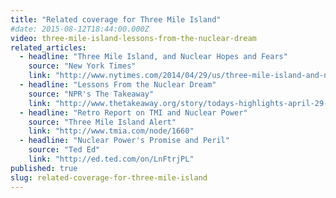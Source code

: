 ```yaml
---
title: "Related coverage for Three Mile Island"
#date: 2015-08-12T18:44:00.000Z
video: three-mile-island-lessons-from-the-nuclear-dream
related_articles:
  - headline: "Three Mile Island, and Nuclear Hopes and Fears"
    source: "New York Times"
    link: "http://www.nytimes.com/2014/04/29/us/three-mile-island-and-nuclear-hopes-and-fears.html?_r=0"
  - headline: "Lessons From the Nuclear Dream"
    source: "NPR's The Takeaway"
    link: "http://www.thetakeaway.org/story/todays-highlights-april-29-2014/"
  - headline: "Retro Report on TMI and Nuclear Power"
    source: "Three Mile Island Alert"
    link: "http://www.tmia.com/node/1660"
  - headline: "Nuclear Power's Promise and Peril"
    source: "Ted Ed"
    link: "http://ed.ted.com/on/LnFtrjPL"
published: true
slug: related-coverage-for-three-mile-island
---
```


